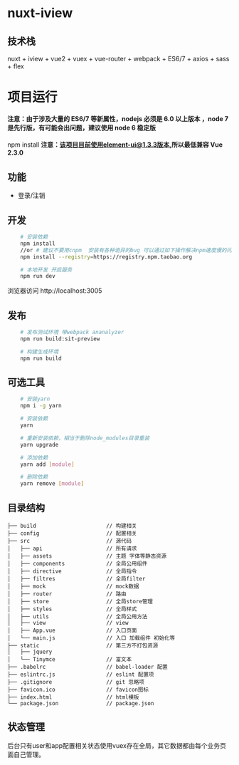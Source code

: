 # nuxt-iview #

## 技术栈
nuxt + iview + vue2 + vuex + vue-router + webpack + ES6/7 + axios + sass + flex 

# 项目运行

#### 注意：由于涉及大量的 ES6/7 等新属性，nodejs 必须是 6.0 以上版本 ，node 7 是先行版，有可能会出问题，建议使用 node 6 稳定版

npm install
**注意：该项目目前使用element-ui@1.3.3版本,所以最低兼容 Vue 2.3.0**



## 功能
- 登录/注销


## 开发
```bash
    # 安装依赖
    npm install
    //or # 建议不要用cnpm  安装有各种诡异的bug 可以通过如下操作解决npm速度慢的问题
    npm install --registry=https://registry.npm.taobao.org

    # 本地开发 开启服务
    npm run dev
```
浏览器访问 http://localhost:3005

## 发布
```bash
    # 发布测试环境 带webpack ananalyzer
    npm run build:sit-preview

    # 构建生成环境
    npm run build
```
## 可选工具
```bash
    # 安装yarn
    npm i -g yarn

    # 安装依赖
    yarn

    # 重新安装依赖，相当于删除node_modules目录重装
    yarn upgrade

    # 添加依赖
    yarn add [module]

    # 删除依赖
    yarn remove [module]

```

## 目录结构
```shell
├── build                      // 构建相关  
├── config                     // 配置相关
├── src                        // 源代码
│   ├── api                    // 所有请求
│   ├── assets                 // 主题 字体等静态资源
│   ├── components             // 全局公用组件
│   ├── directive              // 全局指令
│   ├── filtres                // 全局filter
│   ├── mock                   // mock数据
│   ├── router                 // 路由
│   ├── store                  // 全局store管理
│   ├── styles                 // 全局样式
│   ├── utils                  // 全局公用方法
│   ├── view                   // view
│   ├── App.vue                // 入口页面
│   └── main.js                // 入口 加载组件 初始化等
├── static                     // 第三方不打包资源
│   ├── jquery
│   └── Tinymce                // 富文本
├── .babelrc                   // babel-loader 配置
├── eslintrc.js                // eslint 配置项
├── .gitignore                 // git 忽略项
├── favicon.ico                // favicon图标
├── index.html                 // html模板
└── package.json               // package.json

```


## 状态管理
后台只有user和app配置相关状态使用vuex存在全局，其它数据都由每个业务页面自己管理。



